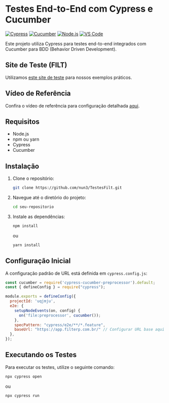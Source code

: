 # Testes End-to-End com Cypress e Cucumber

[![Cypress](https://img.shields.io/badge/Cypress-Testing-informational)](https://www.cypress.io/)
[![Cucumber](https://img.shields.io/badge/Cucumber-BDD-green)](https://cucumber.io/)
[![Node.js](https://img.shields.io/badge/Node.js-Environment-critical)](https://nodejs.org/)
[![VS Code](https://img.shields.io/badge/VS%20Code-Editor-blue)](https://code.visualstudio.com/)

Este projeto utiliza Cypress para testes end-to-end integrados com Cucumber para BDD (Behavior Driven Development). 

## Site de Teste (FILT)
Utilizamos [este site de teste](https://app.filterp.com.br/) para nossos exemplos práticos.

## Vídeo de Referência
Confira o vídeo de referência para configuração detalhada [aqui](https://www.youtube.com/watch?v=Dc0zyn2n6RQ).

## Requisitos
- Node.js
- npm ou yarn
- Cypress
- Cucumber

## Instalação
1. Clone o repositório:
    ```bash
    git clone https://github.com/nun3/TestesFilt.git
    ```
2. Navegue até o diretório do projeto:
    ```bash
    cd seu-repositorio
    ```
3. Instale as dependências:
    ```bash
    npm install
    ```
    ou
    ```bash
    yarn install
    ```

## Configuração Inicial
A configuração padrão de URL está definida em `cypress.config.js`:

```javascript
const cucumber = require('cypress-cucumber-preprocessor').default;
const { defineConfig } = require("cypress");

module.exports = defineConfig({
  projectId: 'uqjmju',
  e2e: {
    setupNodeEvents(on, config) {
      on('file:preprocessor', cucumber());
    },
    specPattern: "cypress/e2e/**/*.feature",
    baseUrl: "https://app.filterp.com.br/" // Configurar URL base aqui
  },
});
```
## Executando os Testes
Para executar os testes, utilize o seguinte comando:
```bash
npx cypress open
```
ou

```bash
npx cypress run
```





